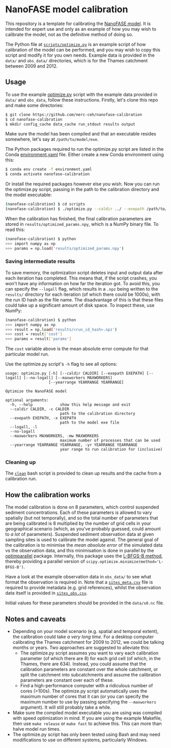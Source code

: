 # NanoFASE model calibration

This repository is a template for calibrating the [NanoFASE model](https://github.com/nerc-ceh/nanofase). It is intended for expert use and only as an example of how you may wish to calibrate the model, not as the definitive method of doing so.

The Python file at [`scripts/optimize.py`](./scripts/optimize.py) is an example script of how calibration of the model can be performed, and you may wish to copy this script and modify it for you own needs. Example data is provided in the `data/` and `obs_data/` directories, which is for the Thames catchment between 2009 and 2012.

## Usage

To use the example [optimize.py](./scripts/optimize.py) script with the example data provided in `data/` and `obs_data`, follow these instructions. Firstly, let's clone this repo and make some directories:

```bash
$ git clone https://github.com/nerc-ceh/nanofase-calibration
$ cd nanofase-calibration
$ mkdir config_cache data_cache run_stdout results output
```
Make sure the model has been compiled and that an executable resides somewhere, let's say at `/path/to/model/exe`.

The Python packages required to run the optimize.py script are listed in the Conda [environment.yaml](./environment.yaml) file. Either create a new Conda environment using this:

```bash
$ conda env create -f environment.yaml
$ conda activate nanofase-calibration
```

Or install the required packages however else you wish. Now you can run the optimize.py script, passing in the path to the calibration directory and the model executable:

```bash
(nanofase-calibration) $ cd scripts
(nanofase-calibration) $ ./optimize.py --caldir ../ --exepath /path/to/model/exe
```

When the calibration has finished, the final calibration parameters are stored in `results/optimized_params.npy`, which is a NumPy binary file. To read this:

```bash
(nanofase-calibration) $ python
>>> import numpy as np
>>> params = np.load('results/optimized_params.npy')
```

### Saving intermediate results

To save memory, the optimization script deletes input and output data after each iteration has completed. This means that, if the script crashes, you won't have any information on how far the iteration got. To avoid this, you can specify the `--logall` flag, which results in a `.npz` being written to the `results/` directory for each iteration (of which there could be 1000s), with the run ID hash as the file name. The disadvantage of this is that these files could take up a significant amount of disk space. To inspect these, use NumPy:

```bash
(nanofase-calibration) $ python
>>> import numpy as np
>>> result = np.load('results/<run_id_hash>.npz')
>>> cost = result['cost']
>>> params = result['params']
```

The `cost` variable above is the mean absolute error compute for that particular model run.

Use the optimize.py script's `-h` flag to see all options:

```
usage: optimize.py [-h] [--caldir CALDIR] [--exepath EXEPATH] [--logall] [--no-logall] [--maxworkers MAXWORKERS]
                   [--yearrange YEARRANGE YEARRANGE]

Optimize the NanoFASE model

optional arguments:
  -h, --help            show this help message and exit
  --caldir CALDIR, -c CALDIR
                        path to the calibration directory
  --exepath EXEPATH, -x EXEPATH
                        path to the model exe file
  --logall, -l
  --no-logall
  --maxworkers MAXWORKERS, -mw MAXWORKERS
                        maximum number of processes that can be used
  --yearrange YEARRANGE YEARRANGE, -yr YEARRANGE YEARRANGE
                        year range to run calibration for (inclusive)
```

### Cleaning up

The [`clean`](./clean) bash script is provided to clean up results and the cache from a calibration run.

## How the calibration works

The model calibration is done on 8 parameters, which control suspended sediment concentrations. Each of these parameters is allowed to vary spatially (but not temporally), and so the total number of parameters that are being calibrated is 8 multiplied by the number of grid cells in your geographical scenario (which, as you've probably guessed, could amount to *a lot* of parameters). Suspended sediment observation data at given sampling sites is used to calibrate the model against. The general goal of the calibration is to minimise the *mean absolute error* of the simulated data vs the observation data, and this minimisation is done in parallel by the [optimparallel](https://pypi.org/project/optimparallel/) package. Internally, this package uses the [L-BFGS-B method](https://en.wikipedia.org/wiki/Limited-memory_BFGS), thereby providing a parallel version of `scipy.optimize.minimize(method='L-BFGS-B')`.

Have a look at the example observation data in `obs_data/` to see what format the observation is required in. Note that a [`sites_meta.csv`](./obs_data/sites_meta.csv) file is required to provide metadata (e.g. grid references), whilst the observation data itself is provided in [`sites_obs.csv`](./obs_data/sites_obs.csv).

Initial values for these parameters should be provided in the `data/x0.nc` file.

## Notes and caveats

- Depending on your model scenario (e.g. spatial and temporal extent), the calibration could take *a very long time*. For a desktop computer calibrating the Thames catchment for 2009 to 2012, we could be talking months or years. Two approaches are suggested to alleviate this:
	- The optimize.py script assumes you want to vary each calibration parameter (of which there are 8) for each grid cell (of which, in the Thames, there are 634). Instead, you could assume that the calibration parameters are constant over the whole catchment, or split the catchment into subcatchments and assume the calibration parameters are constant over each of these.
    - Find a high-performance computer with a ridiculous number of cores (>100s). The optimize.py script automatically uses the maximum number of cores that it can (or you can specify the maximum number to use by passing specifying the `--maxworkers` argument). It will still probably take a while.
- Make sure the compiled model executable you are using was compiled with speed optimization in mind. If you are using the example Makefile, then use `make release` or `make fast` to achieve this. This can more than halve model run times.
- The optimize.py script has only been tested using Bash and may need modifications to use on different systems, particularly Windows.